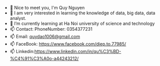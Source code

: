 - 👋 Nice to meet you, I'm Quy Nguyen
- 👀 I am very interested in learning the knowledge of data, big data, data analyst.
- 🌱 I’m currently learning at Ha Noi university of science and technology
- 📫 Contact: PhoneNumber: 0354377231
- 📫 Email: quydao1006@gmail.com
- 📫 FaceBook: https://www.facebook.com/diep.to.77985/
- 📫 Linkedin:https://www.linkedin.com/in/qu%C3%BD-%C4%91%C3%A0o-a44243212/

